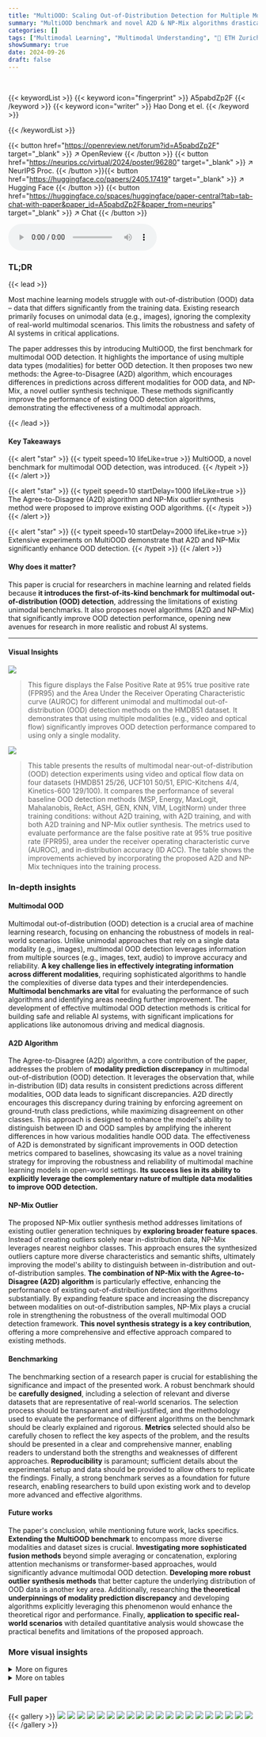 ```yaml
---
title: "MultiOOD: Scaling Out-of-Distribution Detection for Multiple Modalities"
summary: "MultiOOD benchmark and novel A2D & NP-Mix algorithms drastically improve multimodal out-of-distribution detection."
categories: []
tags: ["Multimodal Learning", "Multimodal Understanding", "🏢 ETH Zurich",]
showSummary: true
date: 2024-09-26
draft: false
---
```


<br>

{{< keywordList >}}
{{< keyword icon="fingerprint" >}} A5pabdZp2F {{< /keyword >}}
{{< keyword icon="writer" >}} Hao Dong et el. {{< /keyword >}}
 
{{< /keywordList >}}

{{< button href="https://openreview.net/forum?id=A5pabdZp2F" target="_blank" >}}
↗ OpenReview
{{< /button >}}
{{< button href="https://neurips.cc/virtual/2024/poster/96280" target="_blank" >}}
↗ NeurIPS Proc.
{{< /button >}}{{< button href="https://huggingface.co/papers/2405.17419" target="_blank" >}}
↗ Hugging Face
{{< /button >}}
{{< button href="https://huggingface.co/spaces/huggingface/paper-central?tab=tab-chat-with-paper&paper_id=A5pabdZp2F&paper_from=neurips" target="_blank" >}}
↗ Chat
{{< /button >}}



<audio controls>
    <source src="https://ai-paper-reviewer.com/A5pabdZp2F/podcast.wav" type="audio/wav">
    Your browser does not support the audio element.
</audio>


### TL;DR


{{< lead >}}

Most machine learning models struggle with out-of-distribution (OOD) data – data that differs significantly from the training data.  Existing research primarily focuses on unimodal data (e.g., images), ignoring the complexity of real-world multimodal scenarios.  This limits the robustness and safety of AI systems in critical applications. 

The paper addresses this by introducing MultiOOD, the first benchmark for multimodal OOD detection.  It highlights the importance of using multiple data types (modalities) for better OOD detection. It then proposes two new methods: the Agree-to-Disagree (A2D) algorithm, which encourages differences in predictions across different modalities for OOD data, and NP-Mix, a novel outlier synthesis technique.  These methods significantly improve the performance of existing OOD detection algorithms, demonstrating the effectiveness of a multimodal approach.

{{< /lead >}}


#### Key Takeaways

{{< alert "star" >}}
{{< typeit speed=10 lifeLike=true >}} MultiOOD, a novel benchmark for multimodal OOD detection, was introduced. {{< /typeit >}}
{{< /alert >}}

{{< alert "star" >}}
{{< typeit speed=10 startDelay=1000 lifeLike=true >}} The Agree-to-Disagree (A2D) algorithm and NP-Mix outlier synthesis method were proposed to improve existing OOD algorithms. {{< /typeit >}}
{{< /alert >}}

{{< alert "star" >}}
{{< typeit speed=10 startDelay=2000 lifeLike=true >}} Extensive experiments on MultiOOD demonstrate that A2D and NP-Mix significantly enhance OOD detection. {{< /typeit >}}
{{< /alert >}}

#### Why does it matter?
This paper is crucial for researchers in machine learning and related fields because **it introduces the first-of-its-kind benchmark for multimodal out-of-distribution (OOD) detection**, addressing the limitations of existing unimodal benchmarks.  It also proposes novel algorithms (A2D and NP-Mix) that significantly improve OOD detection performance, opening new avenues for research in more realistic and robust AI systems.

------
#### Visual Insights



![](https://ai-paper-reviewer.com/A5pabdZp2F/figures_1_1.jpg)

> This figure displays the False Positive Rate at 95% true positive rate (FPR95) and the Area Under the Receiver Operating Characteristic curve (AUROC) for different unimodal and multimodal out-of-distribution (OOD) detection methods on the HMDB51 dataset.  It demonstrates that using multiple modalities (e.g., video and optical flow) significantly improves OOD detection performance compared to using only a single modality.





![](https://ai-paper-reviewer.com/A5pabdZp2F/tables_6_1.jpg)

> This table presents the results of multimodal near-out-of-distribution (OOD) detection experiments using video and optical flow data on four datasets (HMDB51 25/26, UCF101 50/51, EPIC-Kitchens 4/4, Kinetics-600 129/100).  It compares the performance of several baseline OOD detection methods (MSP, Energy, MaxLogit, Mahalanobis, ReAct, ASH, GEN, KNN, VIM, LogitNorm) under three training conditions: without A2D training, with A2D training, and with both A2D training and NP-Mix outlier synthesis. The metrics used to evaluate performance are the false positive rate at 95% true positive rate (FPR95), area under the receiver operating characteristic curve (AUROC), and in-distribution accuracy (ID ACC).  The table shows the improvements achieved by incorporating the proposed A2D and NP-Mix techniques into the training process.





### In-depth insights


#### Multimodal OOD
Multimodal out-of-distribution (OOD) detection is a crucial area of machine learning research, focusing on enhancing the robustness of models in real-world scenarios. Unlike unimodal approaches that rely on a single data modality (e.g., images), multimodal OOD detection leverages information from multiple sources (e.g., images, text, audio) to improve accuracy and reliability. **A key challenge lies in effectively integrating information across different modalities**, requiring sophisticated algorithms to handle the complexities of diverse data types and their interdependencies.  **Multimodal benchmarks are vital** for evaluating the performance of such algorithms and identifying areas needing further improvement. The development of effective multimodal OOD detection methods is critical for building safe and reliable AI systems, with significant implications for applications like autonomous driving and medical diagnosis.

#### A2D Algorithm
The Agree-to-Disagree (A2D) algorithm, a core contribution of the paper, addresses the problem of **modality prediction discrepancy** in multimodal out-of-distribution (OOD) detection.  It leverages the observation that, while in-distribution (ID) data results in consistent predictions across different modalities, OOD data leads to significant discrepancies.  A2D directly encourages this discrepancy during training by enforcing agreement on ground-truth class predictions, while maximizing disagreement on other classes. This approach is designed to enhance the model's ability to distinguish between ID and OOD samples by amplifying the inherent differences in how various modalities handle OOD data.  The effectiveness of A2D is demonstrated by significant improvements in OOD detection metrics compared to baselines, showcasing its value as a novel training strategy for improving the robustness and reliability of multimodal machine learning models in open-world settings.  **Its success lies in its ability to explicitly leverage the complementary nature of multiple data modalities to improve OOD detection.**

#### NP-Mix Outlier
The proposed NP-Mix outlier synthesis method addresses limitations of existing outlier generation techniques by **exploring broader feature spaces**.  Instead of creating outliers solely near in-distribution data, NP-Mix leverages nearest neighbor classes. This approach ensures the synthesized outliers capture more diverse characteristics and semantic shifts, ultimately improving the model's ability to distinguish between in-distribution and out-of-distribution samples.  **The combination of NP-Mix with the Agree-to-Disagree (A2D) algorithm** is particularly effective, enhancing the performance of existing out-of-distribution detection algorithms substantially.  By expanding feature space and increasing the discrepancy between modalities on out-of-distribution samples, NP-Mix plays a crucial role in strengthening the robustness of the overall multimodal OOD detection framework.  **This novel synthesis strategy is a key contribution**, offering a more comprehensive and effective approach compared to existing methods.

#### Benchmarking
The benchmarking section of a research paper is crucial for establishing the significance and impact of the presented work.  A robust benchmark should be **carefully designed**, including a selection of relevant and diverse datasets that are representative of real-world scenarios. The selection process should be transparent and well-justified, and the methodology used to evaluate the performance of different algorithms on the benchmark should be clearly explained and rigorous.  **Metrics** selected should also be carefully chosen to reflect the key aspects of the problem, and the results should be presented in a clear and comprehensive manner, enabling readers to understand both the strengths and weaknesses of different approaches.  **Reproducibility** is paramount; sufficient details about the experimental setup and data should be provided to allow others to replicate the findings.  Finally, a strong benchmark serves as a foundation for future research, enabling researchers to build upon existing work and to develop more advanced and effective algorithms. 

#### Future works
The paper's conclusion, while mentioning future work, lacks specifics.  **Extending the MultiOOD benchmark** to encompass more diverse modalities and dataset sizes is crucial.  **Investigating more sophisticated fusion methods** beyond simple averaging or concatenation, exploring attention mechanisms or transformer-based approaches, would significantly advance multimodal OOD detection.  **Developing more robust outlier synthesis methods** that better capture the underlying distribution of OOD data is another key area.  Additionally, researching **the theoretical underpinnings of modality prediction discrepancy** and developing algorithms explicitly leveraging this phenomenon would enhance the theoretical rigor and performance. Finally, **application to specific real-world scenarios** with detailed quantitative analysis would showcase the practical benefits and limitations of the proposed approach.


### More visual insights

<details>
<summary>More on figures
</summary>


![](https://ai-paper-reviewer.com/A5pabdZp2F/figures_2_1.jpg)

> This figure provides a visual representation of the MultiOOD benchmark, which is a novel dataset designed for evaluating multimodal out-of-distribution (OOD) detection algorithms.  The benchmark consists of two main setups: Near-OOD and Far-OOD.  Near-OOD uses subsets of existing datasets to create in-distribution and out-of-distribution sets, while Far-OOD utilizes completely distinct datasets as the out-of-distribution data.  The image showcases the datasets used in each setup, along with visualizations of the types of modalities (video, optical flow, audio) included and the number of videos and classes per dataset.  The chart highlights the diversity in dataset sizes and modality combinations.


![](https://ai-paper-reviewer.com/A5pabdZp2F/figures_3_1.jpg)

> This figure illustrates the Modality Prediction Discrepancy phenomenon.  It shows softmax prediction probabilities for both video and optical flow modalities for both in-distribution (ID) and out-of-distribution (OOD) data. The left panel (a) displays the predictions for ID data, showing high agreement between the video and flow predictions, indicating a small L1 distance between them. The right panel (b) shows the predictions for OOD data, where the video and flow predictions show significant disagreement and larger L1 distance.  This highlights that the discrepancy in predictions between different modalities is negligible for ID data but significant for OOD data. This discrepancy is used as the basis for the Agree-to-Disagree (A2D) algorithm proposed in the paper.


![](https://ai-paper-reviewer.com/A5pabdZp2F/figures_4_1.jpg)

> This figure shows the strong correlation between the average L1 distance of prediction probabilities between in-distribution (ID) and out-of-distribution (OOD) data and the OOD detection performance (AUROC).  The left panel shows the L1 distances *before* A2D training, and the right panel shows them *after* A2D training.  The A2D algorithm increases the L1 distances between ID and OOD data, leading to improved OOD detection performance. This visually demonstrates the effectiveness of the A2D algorithm in enhancing the discrepancy between ID and OOD data.


![](https://ai-paper-reviewer.com/A5pabdZp2F/figures_5_1.jpg)

> This figure illustrates the proposed framework for multimodal out-of-distribution (OOD) detection.  The top half shows the Agree-to-Disagree (A2D) algorithm which aims to maximize the discrepancy in prediction probabilities between modalities for out-of-distribution samples while maintaining agreement for in-distribution samples.  The bottom half depicts the Nearest Prototype Mixup (NP-Mix) outlier synthesis method which generates synthetic outliers by mixing prototypes from nearest neighbor classes, thereby exploring broader feature spaces to improve OOD detection performance. Both A2D and NP-Mix work together to enhance the overall accuracy of the multimodal OOD detection system.


![](https://ai-paper-reviewer.com/A5pabdZp2F/figures_14_1.jpg)

> This figure shows sample frames from the five action recognition datasets used in the MultiOOD benchmark: EPIC-Kitchens, HAC, HMDB51, UCF101, and Kinetics-600.  Each dataset contains videos depicting various human actions, and the images provide a visual representation of the diversity in action types and visual characteristics across the datasets.  The diversity is important because it allows for a more robust evaluation of multimodal OOD detection methods.


![](https://ai-paper-reviewer.com/A5pabdZp2F/figures_15_1.jpg)

> This figure compares the outlier synthesis methods VOS, NPOS, Mixup and NP-Mix. VOS and NPOS tend to generate outliers close to the in-distribution data.  Mixup randomly mixes samples from all classes, potentially adding noise.  NP-Mix, by contrast, leverages information from nearest neighbor classes to generate outliers that explore a broader feature space.


![](https://ai-paper-reviewer.com/A5pabdZp2F/figures_16_1.jpg)

> This figure compares the score distributions of in-distribution (ID) and out-of-distribution (OOD) data for several baseline methods (Energy, ASH, KNN, LogitNorm) before and after training with the proposed A2D and NP-Mix techniques. The goal is to show how the A2D and NP-Mix methods improve the separation between ID and OOD data, making it easier to distinguish between them. The improved separation is evident in the plots (e) to (h), where the distributions of ID and OOD scores have less overlap compared to the plots (a) to (d).


![](https://ai-paper-reviewer.com/A5pabdZp2F/figures_16_2.jpg)

> This figure shows the visualization of the learned embeddings using t-SNE on the HMDB51 25/26 dataset.  Subfigure (a) shows the embeddings before training with the A2D and NP-Mix methods, while subfigure (b) displays the embeddings after training with these methods. The visualization helps illustrate the impact of A2D and NP-Mix on the separability of in-distribution (ID) and out-of-distribution (OOD) data in the learned feature space.  The better separation in (b) suggests that A2D and NP-Mix improve the model's ability to distinguish between ID and OOD samples.


![](https://ai-paper-reviewer.com/A5pabdZp2F/figures_20_1.jpg)

> This figure shows the impact of the hyperparameter α in the NP-Mix outlier synthesis method on the out-of-distribution (OOD) detection performance.  Two metrics are plotted against different values of α: the False Positive Rate at 95% true positive rate (FPR95) and the Area Under the Receiver Operating Characteristic curve (AUROC).  The results show that the optimal value of α depends on the specific OOD algorithm and dataset used but in the case of Energy and Energy++,  performance is relatively stable.


![](https://ai-paper-reviewer.com/A5pabdZp2F/figures_20_2.jpg)

> The figure shows the impact of the hyperparameter α in the NP-Mix outlier synthesis method on the out-of-distribution (OOD) detection performance.  The left plot displays the false positive rate (FPR95) while the right plot shows the area under the receiver operating characteristic curve (AUROC). Both plots show the results for different values of α (2, 4, 10) for the baseline Energy method and the Energy++ method (which incorporates A2D and NP-Mix). The results show that the optimal value of α  depends on the specific OOD detection method used.


![](https://ai-paper-reviewer.com/A5pabdZp2F/figures_22_1.jpg)

> This figure displays the performance of different OOD detection methods on the HMDB51 dataset using various modalities (Flow, Video, and Video+Flow). The bars represent the False Positive Rate at 95% True Positive Rate (FPR95) and the Area Under the Receiver Operating Characteristic curve (AUROC). The results show that multimodal OOD detection significantly outperforms unimodal methods, demonstrating the benefits of incorporating multiple modalities for improved OOD detection performance.


![](https://ai-paper-reviewer.com/A5pabdZp2F/figures_22_2.jpg)

> This figure shows the results of Multimodal Near-OOD detection experiments on the HMDB51 25/26 dataset using three different random seeds. The results are presented for four different OOD detection methods (Energy, GEN, KNN, VIM).  The bold foreground points represent the average performance across the three seeds, while the fainter background points represent the individual results from each seed. The figure allows for the visual comparison of the performance consistency and variability across different random seeds for each method.  It highlights the impact of using A2D and NP-Mix on the OOD detection performance.


</details>




<details>
<summary>More on tables
</summary>


![](https://ai-paper-reviewer.com/A5pabdZp2F/tables_7_1.jpg)
> This table presents the results of multimodal near-out-of-distribution (OOD) detection experiments using video and optical flow data on four datasets: HMDB51 25/26, UCF101 50/51, EPIC-Kitchens 4/4, and Kinetics-600 129/100.  It compares the performance of several OOD detection methods (MSP, Energy, MaxLogit, Mahalanobis, ReAct, ASH, GEN, KNN, VIM, LogitNorm) under three conditions: without A2D training, with A2D training, and with both A2D training and NP-Mix outlier synthesis. The metrics used for evaluation are FPR95 (False Positive Rate at 95% True Positive Rate), AUROC (Area Under the Receiver Operating Characteristic Curve), and ID ACC (In-Distribution Accuracy). The results show that the proposed A2D and NP-Mix methods significantly improve the performance of existing unimodal OOD algorithms.

![](https://ai-paper-reviewer.com/A5pabdZp2F/tables_7_2.jpg)
> This table presents the results of multimodal near-out-of-distribution (OOD) detection experiments using video and optical flow data on four datasets. It compares the performance of several OOD detection methods with and without the proposed Agree-to-Disagree (A2D) algorithm and a novel outlier synthesis method called NP-Mix.  The metrics used for evaluation are False Positive Rate at 95% true positive rate (FPR95), Area Under the Receiver Operating Characteristic curve (AUROC), and In-distribution accuracy (ID ACC).  Lower FPR95 and higher AUROC values indicate better performance. The table highlights significant performance improvements achieved by incorporating A2D and NP-Mix.

![](https://ai-paper-reviewer.com/A5pabdZp2F/tables_8_1.jpg)
> This table presents the results of multimodal near-out-of-distribution (OOD) detection experiments using video and optical flow data on four datasets: HMDB51 25/26, UCF101 50/51, EPIC-Kitchens 4/4, and Kinetics-600 129/100.  It compares the performance of several existing unimodal OOD detection methods (MSP, Energy, MaxLogit, Mahalanobis, ReAct, ASH, GEN, KNN, VIM, LogitNorm) before and after training with the proposed A2D and NP-Mix methods. The table shows the False Positive Rate at 95% true positive rate (FPR95), Area Under the Receiver Operating Characteristic curve (AUROC), and In-distribution accuracy (ID ACC) for each method and dataset, highlighting the significant improvements achieved by using the proposed A2D and NP-Mix training techniques.

![](https://ai-paper-reviewer.com/A5pabdZp2F/tables_8_2.jpg)
> This table presents the ablation study on different distance functions used in the Agree-to-Disagree algorithm for Near-OOD detection on the HMDB51 dataset. It shows the performance of different methods (Energy, GEN, KNN, VIM) using different distance functions (L1, L2, Wasserstein, Hellinger). The results are presented in terms of FPR95 (False Positive Rate at 95% true positive rate) and AUROC (Area Under the Receiver Operating Characteristic curve).  Lower FPR95 and higher AUROC indicate better performance.

![](https://ai-paper-reviewer.com/A5pabdZp2F/tables_8_3.jpg)
> This table presents the results of multimodal near-out-of-distribution (OOD) detection experiments using video and optical flow data.  It compares various OOD detection methods' performance across four different datasets (HMDB51 25/26, UCF101 50/51, EPIC-Kitchens 4/4, Kinetics-600 129/100) with and without the proposed Agree-to-Disagree (A2D) training algorithm and Nearest-Neighbor Mixup (NP-Mix) outlier synthesis. The metrics reported are False Positive Rate at 95% true positive rate (FPR95), Area Under the Receiver Operating Characteristic curve (AUROC), and In-distribution Accuracy (ID ACC). Lower FPR95 and higher AUROC values indicate better performance.  The table highlights how the proposed A2D and NP-Mix significantly improve the performance of the existing unimodal OOD detection algorithms.

![](https://ai-paper-reviewer.com/A5pabdZp2F/tables_18_1.jpg)
> This table presents the results of multimodal near-out-of-distribution (OOD) detection experiments using video and optical flow data on four datasets (HMDB51 25/26, UCF101 50/51, EPIC-Kitchens 4/4, Kinetics-600 129/100).  It compares the performance of several OOD detection methods (MSP, Energy, MaxLogit, Mahalanobis, ReAct, ASH, GEN, KNN, VIM, LogitNorm) under two conditions: without A2D and NP-Mix training and with A2D and NP-Mix training.  The metrics used for evaluation are FPR95 (False Positive Rate at 95% true positive rate), AUROC (Area Under the Receiver Operating Characteristic Curve), and ID ACC (In-distribution Accuracy). The table highlights the significant improvements in OOD detection performance achieved by incorporating the A2D and NP-Mix techniques.

![](https://ai-paper-reviewer.com/A5pabdZp2F/tables_18_2.jpg)
> This table presents the results of multimodal near-out-of-distribution (OOD) detection experiments using video and optical flow data on four different datasets (HMDB51 25/26, UCF101 50/51, EPIC-Kitchens 4/4, Kinetics-600 129/100).  It compares the performance of various OOD detection methods (MSP, Energy, MaxLogit, Mahalanobis, ReAct, ASH, GEN, KNN, VIM, LogitNorm) with and without the proposed Agree-to-Disagree (A2D) training algorithm and Nearest-Neighbor Mixup (NP-Mix) outlier synthesis method.  The table shows the False Positive Rate at 95% true positive rate (FPR95), Area Under the ROC Curve (AUROC), and In-distribution accuracy (ID ACC). Lower FPR95 and higher AUROC values indicate better performance.

![](https://ai-paper-reviewer.com/A5pabdZp2F/tables_19_1.jpg)
> This table presents the results of multimodal near-out-of-distribution (OOD) detection experiments using video and optical flow data on four different datasets (HMDB51 25/26, UCF101 50/51, EPIC-Kitchens 4/4, and Kinetics-600 129/100).  It compares the performance of several unimodal OOD detection methods (MSP, Energy, MaxLogit, Mahalanobis, ReAct, ASH, GEN, KNN, VIM, LogitNorm) with and without the proposed A2D training algorithm and NP-Mix outlier synthesis method. The table shows the false positive rate at 95% true positive rate (FPR95), the area under the receiver operating characteristic curve (AUROC), and the in-distribution accuracy (ID ACC) for each method and dataset. The results demonstrate that the proposed A2D and NP-Mix significantly improve the performance of existing unimodal OOD detection methods.

![](https://ai-paper-reviewer.com/A5pabdZp2F/tables_19_2.jpg)
> This table presents the results of Multimodal Near-OOD detection experiments using video and optical flow data on four datasets: HMDB51 25/26, UCF101 50/51, EPIC-Kitchens 4/4, and Kinetics-600 129/100.  Several unimodal OOD detection methods are evaluated, both with and without the proposed A2D and NP-Mix training techniques.  The table shows FPR95 (False Positive Rate at 95% true positive rate), AUROC (Area Under the Receiver Operating Characteristic Curve), and ID ACC (in-distribution classification accuracy) for each method and dataset. The results demonstrate the significant improvement in OOD detection performance achieved by incorporating A2D and NP-Mix.

![](https://ai-paper-reviewer.com/A5pabdZp2F/tables_19_3.jpg)
> This table presents the results of multimodal near-out-of-distribution (OOD) detection experiments using video and optical flow data on four datasets (HMDB51 25/26, UCF101 50/51, EPIC-Kitchens 4/4, Kinetics-600 129/100).  It compares the performance of several baseline OOD detection methods (MSP, Energy, MaxLogit, Mahalanobis, ReAct, ASH, GEN, KNN, VIM, LogitNorm) under different training scenarios: without A2D and NP-Mix, with A2D training only, and with both A2D training and NP-Mix outlier synthesis.  The metrics used for evaluation are False Positive Rate at 95% true positive rate (FPR95), Area Under the ROC Curve (AUROC), and In-distribution accuracy (ID ACC). Lower FPR95 and higher AUROC and ID ACC indicate better performance. The results show that the proposed A2D and NP-Mix methods significantly improve the performance of existing unimodal OOD detection algorithms.

![](https://ai-paper-reviewer.com/A5pabdZp2F/tables_20_1.jpg)
> This table presents the results of an ablation study on the ensemble of different OOD scores on different modalities. The study aims to demonstrate the importance of studying the multimodal OOD detection problem by comparing the performance of ensembles of unimodal OOD methods with the proposed multimodal approach. The results show that combining more modalities consistently improves performance, but there is still a large gap compared to the proposed solution, which underscores the importance of investigating the multimodal OOD detection problem.

![](https://ai-paper-reviewer.com/A5pabdZp2F/tables_21_1.jpg)
> This table presents the results of multimodal near-out-of-distribution (OOD) detection experiments using video and optical flow data on four datasets (HMDB51 25/26, UCF101 50/51, EPIC-Kitchens 4/4, Kinetics-600 129/100).  It compares the performance of several OOD detection methods (MSP, Energy, MaxLogit, Mahalanobis, ReAct, ASH, GEN, KNN, VIM, LogitNorm) under different training conditions: without A2D and NP-Mix, with A2D training only, and with both A2D training and NP-Mix outlier synthesis.  The metrics used for evaluation are False Positive Rate at 95% true positive rate (FPR95), Area Under the ROC Curve (AUROC), and In-distribution accuracy (ID ACC). Lower FPR95 and higher AUROC are better. The table highlights the significant performance improvements achieved by incorporating A2D and NP-Mix into the training process.

![](https://ai-paper-reviewer.com/A5pabdZp2F/tables_21_2.jpg)
> This table presents the results of multimodal near-out-of-distribution (OOD) detection experiments on four datasets (HMDB51 25/26, UCF101 50/51, EPIC-Kitchens 4/4, Kinetics-600 129/100) using video and optical flow modalities.  It compares the performance of several OOD detection methods (MSP, Energy, MaxLogit, Mahalanobis, ReAct, ASH, GEN, KNN, VIM, LogitNorm) under three training conditions: without A2D training, with A2D training, and with both A2D training and NP-Mix outlier synthesis.  The metrics used are FPR95 (False Positive Rate at 95% True Positive Rate), AUROC (Area Under the Receiver Operating Characteristic Curve), and ID ACC (In-Distribution Accuracy).  The table highlights the significant improvements in OOD detection performance achieved by using A2D and NP-Mix.

![](https://ai-paper-reviewer.com/A5pabdZp2F/tables_21_3.jpg)
> This table presents the results of multimodal near-out-of-distribution (OOD) detection experiments using video and optical flow data on four different datasets.  It compares the performance of several existing unimodal OOD detection methods (MSP, Energy, MaxLogit, Mahalanobis, ReAct, ASH, GEN, KNN, VIM, LogitNorm) before and after training with the proposed Agree-to-Disagree (A2D) algorithm and Nearest-Neighbor-based Mixup (NP-Mix) outlier synthesis method. The metrics used for evaluation are False Positive Rate at 95% true positive rate (FPR95), Area Under the Receiver Operating Characteristic curve (AUROC), and In-distribution accuracy (ID ACC). Lower FPR95 and higher AUROC values indicate better performance.  The results demonstrate that using the proposed A2D and NP-Mix methods significantly improves the performance of all the baseline OOD detection algorithms.

![](https://ai-paper-reviewer.com/A5pabdZp2F/tables_21_4.jpg)
> This table presents the results of multimodal near-out-of-distribution (OOD) detection experiments using video and optical flow data.  It compares the performance of several existing unimodal OOD detection algorithms (MSP, Energy, MaxLogit, Mahalanobis, ReAct, ASH, GEN, KNN, VIM, LogitNorm) with and without the proposed Agree-to-Disagree (A2D) algorithm and Nearest-Neighbor Mixup (NP-Mix) outlier synthesis method.  The metrics used for evaluation are False Positive Rate at 95% true positive rate (FPR95), Area Under the Receiver Operating Characteristic curve (AUROC), and In-distribution Accuracy (ID ACC).  The results demonstrate the effectiveness of A2D and NP-Mix in significantly improving the performance of the baselines.

</details>




### Full paper

{{< gallery >}}
<img src="https://ai-paper-reviewer.com/A5pabdZp2F/1.png" class="grid-w50 md:grid-w33 xl:grid-w25" />
<img src="https://ai-paper-reviewer.com/A5pabdZp2F/2.png" class="grid-w50 md:grid-w33 xl:grid-w25" />
<img src="https://ai-paper-reviewer.com/A5pabdZp2F/3.png" class="grid-w50 md:grid-w33 xl:grid-w25" />
<img src="https://ai-paper-reviewer.com/A5pabdZp2F/4.png" class="grid-w50 md:grid-w33 xl:grid-w25" />
<img src="https://ai-paper-reviewer.com/A5pabdZp2F/5.png" class="grid-w50 md:grid-w33 xl:grid-w25" />
<img src="https://ai-paper-reviewer.com/A5pabdZp2F/6.png" class="grid-w50 md:grid-w33 xl:grid-w25" />
<img src="https://ai-paper-reviewer.com/A5pabdZp2F/7.png" class="grid-w50 md:grid-w33 xl:grid-w25" />
<img src="https://ai-paper-reviewer.com/A5pabdZp2F/8.png" class="grid-w50 md:grid-w33 xl:grid-w25" />
<img src="https://ai-paper-reviewer.com/A5pabdZp2F/9.png" class="grid-w50 md:grid-w33 xl:grid-w25" />
<img src="https://ai-paper-reviewer.com/A5pabdZp2F/10.png" class="grid-w50 md:grid-w33 xl:grid-w25" />
<img src="https://ai-paper-reviewer.com/A5pabdZp2F/11.png" class="grid-w50 md:grid-w33 xl:grid-w25" />
<img src="https://ai-paper-reviewer.com/A5pabdZp2F/12.png" class="grid-w50 md:grid-w33 xl:grid-w25" />
<img src="https://ai-paper-reviewer.com/A5pabdZp2F/13.png" class="grid-w50 md:grid-w33 xl:grid-w25" />
<img src="https://ai-paper-reviewer.com/A5pabdZp2F/14.png" class="grid-w50 md:grid-w33 xl:grid-w25" />
<img src="https://ai-paper-reviewer.com/A5pabdZp2F/15.png" class="grid-w50 md:grid-w33 xl:grid-w25" />
<img src="https://ai-paper-reviewer.com/A5pabdZp2F/16.png" class="grid-w50 md:grid-w33 xl:grid-w25" />
<img src="https://ai-paper-reviewer.com/A5pabdZp2F/17.png" class="grid-w50 md:grid-w33 xl:grid-w25" />
<img src="https://ai-paper-reviewer.com/A5pabdZp2F/18.png" class="grid-w50 md:grid-w33 xl:grid-w25" />
<img src="https://ai-paper-reviewer.com/A5pabdZp2F/19.png" class="grid-w50 md:grid-w33 xl:grid-w25" />
<img src="https://ai-paper-reviewer.com/A5pabdZp2F/20.png" class="grid-w50 md:grid-w33 xl:grid-w25" />
{{< /gallery >}}